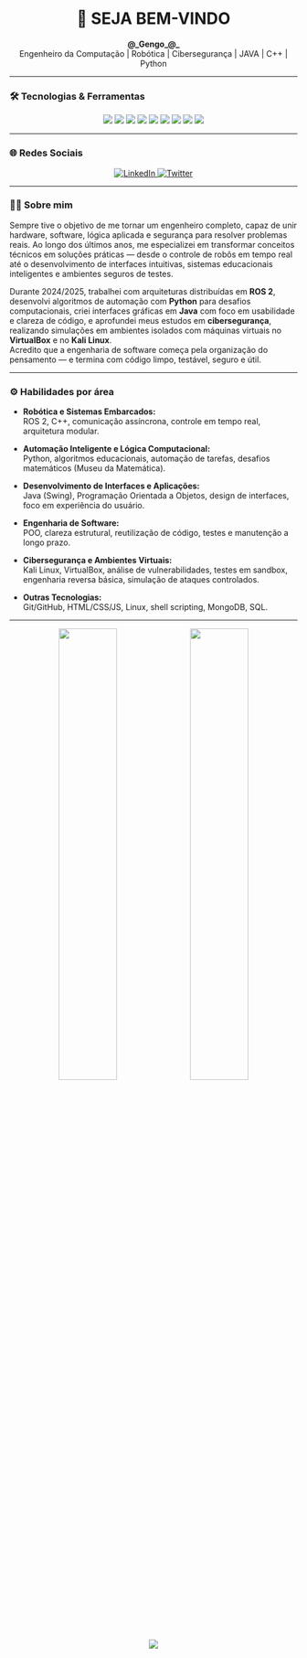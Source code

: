 <h1 align="center">👋 SEJA BEM-VINDO</h1>

<p align="center">
  <strong>@_Gengo_@_</strong><br>
  Engenheiro da Computação | Robótica | Cibersegurança | JAVA | C++ | Python
</p>

---

### 🛠️ Tecnologias & Ferramentas

<p align="center">
  <img src="https://img.shields.io/badge/ROS2-F4F4F4?style=for-the-badge&logo=ros&logoColor=black"/>
  <img src="https://img.shields.io/badge/C++-00599C?style=for-the-badge&logo=c%2B%2B&logoColor=white"/>
  <img src="https://img.shields.io/badge/Python-3776AB?style=for-the-badge&logo=python&logoColor=white"/>
  <img src="https://img.shields.io/badge/Java-ED8B00?style=for-the-badge&logo=java&logoColor=white"/>
  <img src="https://img.shields.io/badge/Ubuntu-E95420?style=for-the-badge&logo=ubuntu&logoColor=white"/>
  <img src="https://img.shields.io/badge/VS%20Code-007ACC?style=for-the-badge&logo=visual-studio-code&logoColor=white"/>
  <img src="https://img.shields.io/badge/Kali_Linux-557C94?style=for-the-badge&logo=kalilinux&logoColor=white"/>
  <img src="https://img.shields.io/badge/VirtualBox-183A61?style=for-the-badge&logo=virtualbox&logoColor=white"/>
  <img src="https://img.shields.io/badge/Cybersecurity-181717?style=for-the-badge&logo=cyberdefense&logoColor=white"/>
</p>

---

### 🌐 Redes Sociais

<p align="center">
  <a href="https://www.linkedin.com/in/miguel-gengo-8157b72a1" target="_blank">
    <img src="https://img.shields.io/badge/LinkedIn-0077B5?style=for-the-badge&logo=linkedin&logoColor=white" alt="LinkedIn"/>
  </a>
  <a href="https://twitter.com/exemplo" target="_blank">
    <img src="https://img.shields.io/badge/Twitter-1DA1F2?style=for-the-badge&logo=twitter&logoColor=white" alt="Twitter"/>
  </a>
</p>

---

### 👨‍💻 Sobre mim

Sempre tive o objetivo de me tornar um engenheiro completo, capaz de unir hardware, software, lógica aplicada e segurança para resolver problemas reais. Ao longo dos últimos anos, me especializei em transformar conceitos técnicos em soluções práticas — desde o controle de robôs em tempo real até o desenvolvimento de interfaces intuitivas, sistemas educacionais inteligentes e ambientes seguros de testes.

Durante 2024/2025, trabalhei com arquiteturas distribuídas em **ROS 2**, desenvolvi algoritmos de automação com **Python** para desafios computacionais, criei interfaces gráficas em **Java** com foco em usabilidade e clareza de código, e aprofundei meus estudos em **cibersegurança**, realizando simulações em ambientes isolados com máquinas virtuais no **VirtualBox** e no **Kali Linux**.  
Acredito que a engenharia de software começa pela organização do pensamento — e termina com código limpo, testável, seguro e útil.

---

### ⚙️ Habilidades por área

- **Robótica e Sistemas Embarcados:**  
  ROS 2, C++, comunicação assíncrona, controle em tempo real, arquitetura modular.

- **Automação Inteligente e Lógica Computacional:**  
  Python, algoritmos educacionais, automação de tarefas, desafios matemáticos (Museu da Matemática).

- **Desenvolvimento de Interfaces e Aplicações:**  
  Java (Swing), Programação Orientada a Objetos, design de interfaces, foco em experiência do usuário.

- **Engenharia de Software:**  
  POO, clareza estrutural, reutilização de código, testes e manutenção a longo prazo.

- **Cibersegurança e Ambientes Virtuais:**  
  Kali Linux, VirtualBox, análise de vulnerabilidades, testes em sandbox, engenharia reversa básica, simulação de ataques controlados.

- **Outras Tecnologias:**  
  Git/GitHub, HTML/CSS/JS, Linux, shell scripting, MongoDB, SQL.

---

<p align="center">
  <img src="https://github-readme-stats.vercel.app/api?username=Gengo250&show_icons=true&theme=radical" width="45%" />
  <img src="https://github-readme-stats.vercel.app/api/top-langs/?username=Gengo250&layout=compact&theme=radical" width="45%" />
</p>

<p align="center">
  <img src="https://streak-stats.demolab.com/?user=Gengo250&theme=radical"/>
</p>
